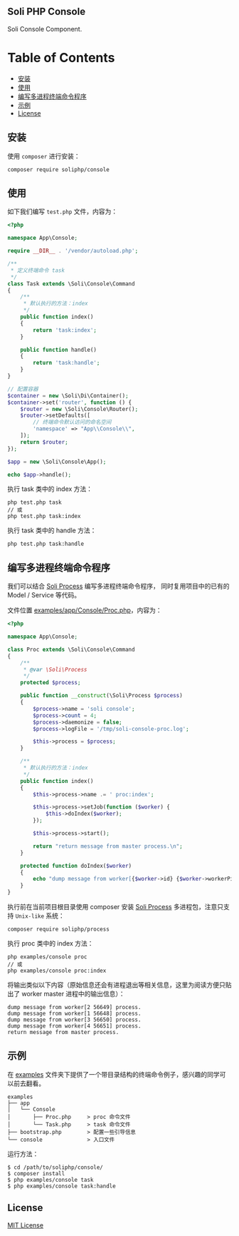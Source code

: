 Soli PHP Console
----------------

Soli Console Component.

Table of Contents
=================

  * [安装](#安装)
  * [使用](#使用)
  * [编写多进程终端命令程序](#编写多进程终端命令程序)
  * [示例](#示例)
  * [License](#license)

## 安装

使用 `composer` 进行安装：

    composer require soliphp/console

## 使用

如下我们编写 `test.php` 文件，内容为：

```php
<?php

namespace App\Console;

require __DIR__ . '/vendor/autoload.php';

/**
 * 定义终端命令 task
 */
class Task extends \Soli\Console\Command
{
    /**
     * 默认执行的方法：index
     */
    public function index()
    {
        return 'task:index';
    }

    public function handle()
    {
        return 'task:handle';
    }
}

// 配置容器
$container = new \Soli\Di\Container();
$container->set('router', function () {
    $router = new \Soli\Console\Router();
    $router->setDefaults([
        // 终端命令默认访问的命名空间
        'namespace' => "App\\Console\\",
    ]);
    return $router;
});

$app = new \Soli\Console\App();

echo $app->handle();
```

执行 task 类中的 index 方法：

    php test.php task
    // 或
    php test.php task:index

执行 task 类中的 handle 方法：

    php test.php task:handle

## 编写多进程终端命令程序

我们可以结合 [Soli Process] 编写多进程终端命令程序，
同时复用项目中的已有的 Model / Service 等代码。

文件位置 [examples/app/Console/Proc.php](examples/app/Console/Proc.php)，内容为：

```php
<?php

namespace App\Console;

class Proc extends \Soli\Console\Command
{
    /**
     * @var \Soli\Process
     */
    protected $process;

    public function __construct(\Soli\Process $process)
    {
        $process->name = 'soli console';
        $process->count = 4;
        $process->daemonize = false;
        $process->logFile = '/tmp/soli-console-proc.log';

        $this->process = $process;
    }

    /**
     * 默认执行的方法：index
     */
    public function index()
    {
        $this->process->name .= ' proc:index';

        $this->process->setJob(function ($worker) {
            $this->doIndex($worker);
        });

        $this->process->start();

        return "return message from master process.\n";
    }

    protected function doIndex($worker)
    {
        echo "dump message from worker[{$worker->id} {$worker->workerPid}] process.\n";
    }
}
```

执行前在当前项目根目录使用 composer 安装 [Soli Process] 多进程包，注意只支持 `Unix-like` 系统：

    composer require soliphp/process

执行 proc 类中的 index 方法：

    php examples/console proc
    // 或
    php examples/console proc:index
    
将输出类似以下内容（原始信息还会有进程退出等相关信息，这里为阅读方便只贴出了 worker master 进程中的输出信息）：

    dump message from worker[2 56649] process.
    dump message from worker[1 56648] process.
    dump message from worker[3 56650] process.
    dump message from worker[4 56651] process.
    return message from master process.

## 示例

在 [examples] 文件夹下提供了一个带目录结构的终端命令例子，感兴趣的同学可以前去翻看。

    examples
    ├── app
    │   └── Console
    │       ├── Proc.php     > proc 命令文件
    │       └── Task.php     > task 命令文件
    ├── bootstrap.php        > 配置一些引导信息
    └── console              > 入口文件

运行方法：

    $ cd /path/to/soliphp/console/
    $ composer install
    $ php examples/console task
    $ php examples/console task:handle

## License

[MIT License]

[Soli Process]: https://github.com/soliphp/process
[examples]: examples
[MIT License]: LICENSE

